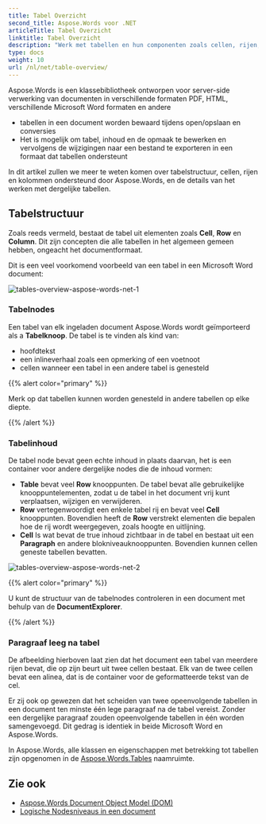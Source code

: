 ```yaml
---
title: Tabel Overzicht
second_title: Aspose.Words voor .NET
articleTitle: Tabel Overzicht
linktitle: Tabel Overzicht
description: "Werk met tabellen en hun componenten zoals cellen, rijen, kolommen in Aspose.Words voor .NET. Hoe te werken met tabellen in C#."
type: docs
weight: 10
url: /nl/net/table-overview/
---
```


Aspose.Words is een klassebibliotheek ontworpen voor server-side verwerking van documenten in verschillende formaten PDF, HTML, verschillende Microsoft Word formaten en andere

* tabellen in een document worden bewaard tijdens open/opslaan en conversies
* Het is mogelijk om tabel, inhoud en de opmaak te bewerken en vervolgens de wijzigingen naar een bestand te exporteren in een formaat dat tabellen ondersteunt

In dit artikel zullen we meer te weten komen over tabelstructuur, cellen, rijen en kolommen ondersteund door Aspose.Words, en de details van het werken met dergelijke tabellen.

## Tabelstructuur

Zoals reeds vermeld, bestaat de tabel uit elementen zoals **Cell**, **Row** en **Column**. Dit zijn concepten die alle tabellen in het algemeen gemeen hebben, ongeacht het documentformaat.

Dit is een veel voorkomend voorbeeld van een tabel in een Microsoft Word document:

![tables-overview-aspose-words-net-1](/words/net/table-overview/tables-overview-1.png)

### Tabelnodes

Een tabel van elk ingeladen document Aspose.Words wordt geïmporteerd als a **Tabelknoop**. De tabel is te vinden als kind van:

- hoofdtekst
- een inlineverhaal zoals een opmerking of een voetnoot
- cellen wanneer een tabel in een andere tabel is genesteld

{{% alert color="primary" %}}

Merk op dat tabellen kunnen worden genesteld in andere tabellen op elke diepte.

{{% /alert %}}

### Tabelinhoud

De tabel node bevat geen echte inhoud in plaats daarvan, het is een container voor andere dergelijke nodes die de inhoud vormen:

- **Table** bevat veel **Row** knooppunten. De tabel bevat alle gebruikelijke knooppuntelementen, zodat u de tabel in het document vrij kunt verplaatsen, wijzigen en verwijderen.
- **Row** vertegenwoordigt een enkele tabel rij en bevat veel **Cell** knooppunten. Bovendien heeft de **Row** verstrekt elementen die bepalen hoe de rij wordt weergegeven, zoals hoogte en uitlijning.
- **Cell** Is wat bevat de true inhoud zichtbaar in de tabel en bestaat uit een **Paragraph** en andere blokniveauknooppunten. Bovendien kunnen cellen geneste tabellen bevatten.

![tables-overview-aspose-words-net-2](/words/net/table-overview/tables-overview-2.png)

{{% alert color="primary" %}}

U kunt de structuur van de tabelnodes controleren in een document met behulp van de **DocumentExplorer**.

{{% /alert %}}

### Paragraaf leeg na tabel

De afbeelding hierboven laat zien dat het document een tabel van meerdere rijen bevat, die op zijn beurt uit twee cellen bestaat. Elk van de twee cellen bevat een alinea, dat is de container voor de geformatteerde tekst van de cel.

Er zij ook op gewezen dat het scheiden van twee opeenvolgende tabellen in een document ten minste één lege paragraaf na de tabel vereist. Zonder een dergelijke paragraaf zouden opeenvolgende tabellen in één worden samengevoegd. Dit gedrag is identiek in beide Microsoft Word en Aspose.Words.

In Aspose.Words, alle klassen en eigenschappen met betrekking tot tabellen zijn opgenomen in de [Aspose.Words.Tables](https://reference.aspose.com/words/net/aspose.words.tables/) naamruimte.

## Zie ook

* [Aspose.Words Document Object Model (DOM)](/words/nl/net/aspose-words-document-object-model/)
* [Logische Nodesniveaus in een document](/words/nl/net/logical-levels-of-nodes-in-a-document/)